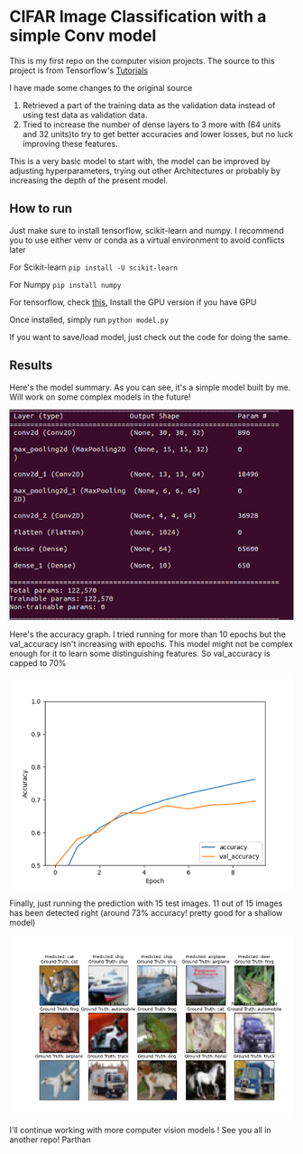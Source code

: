 # CIFAR Image Classification with a simple Conv model

This is my first repo on the computer vision projects. The source to this project is from Tensorflow's [Tutorials](https://www.tensorflow.org/tutorials/images/cnn)

I have made some changes to the original source
1. Retrieved a part of the training data as the validation data instead of using test data as validation data.
2. Tried to increase the number of dense layers to 3 more with (64 units and 32 units)to try to get better accuracies and lower losses, but no luck improving these features.

This is a very basic model to start with, the model can be improved by adjusting hyperparameters, trying out other Architectures or probably by increasing the depth of the present model.


## How to run

Just make sure to install tensorflow, scikit-learn and numpy. I recommend you to use either venv or conda as a virtual environment to avoid conflicts later

For Scikit-learn `pip install -U scikit-learn`

For Numpy `pip install numpy`

For tensorflow, check [this](https://www.tensorflow.org/install/pip), Install the GPU version if you have GPU

Once installed, simply run `python model.py`

If you want to save/load model, just check out the code for doing the same.

## Results

Here's the model summary. As you can see, it's a simple model built by me. Will work on some complex models in the future!

![Model Summary](images/model_summary.png)


Here's the accuracy graph. I tried running for more than 10 epochs but the val_accuracy isn't increasing with epochs. This model might not be complex enough for it to learn some distinguishing features. So val_accuracy is capped to 70%

![Accuracy Graph](images/accuracy_graph.png)

Finally, just running the prediction with 15 test images.  11 out of 15 images has been detected right (around 73% accuracy! pretty good for a shallow model)

![Result](images/result.png)


I'll continue working with more computer vision models ! See you all in another repo!
Parthan
